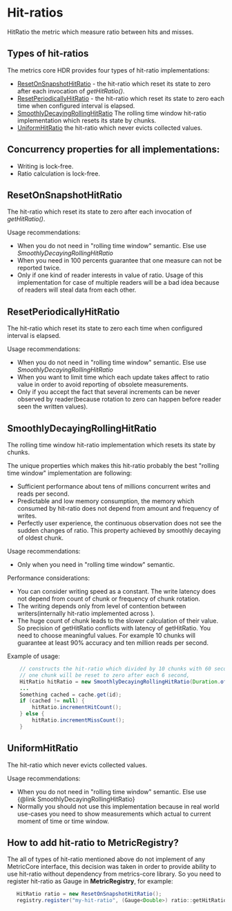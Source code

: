 # Hit-ratios
HitRatio the metric which measure ratio between hits and misses.

## Types of hit-ratios
The metrics core HDR provides four types of hit-ratio implementations:
* [ResetOnSnapshotHitRatio](https://github.com/vladimir-bukhtoyarov/metrics-core-hdr/blob/1.4/src/main/java/com/github/metricscore/hdr/hitratio/ResetOnSnapshotHitRatio.java) - the hit-ratio which reset its state to zero after each invocation of *getHitRatio()*.
* [ResetPeriodicallyHitRatio](https://github.com/vladimir-bukhtoyarov/metrics-core-hdr/blob/1.4/src/main/java/com/github/metricscore/hdr/hitratio/ResetPeriodicallyHitRatio.java) - the hit-ratio which reset its state to zero each time when configured interval is elapsed.
* [SmoothlyDecayingRollingHitRatio](https://github.com/vladimir-bukhtoyarov/metrics-core-hdr/blob/1.4/src/main/java/com/github/metricscore/hdr/hitratio/SmoothlyDecayingRollingHitRatio.java) The rolling time window hit-ratio implementation which resets its state by chunks.
* [UniformHitRatio](https://github.com/vladimir-bukhtoyarov/metrics-core-hdr/blob/1.4/src/main/java/com/github/metricscore/hdr/hitratio/UniformHitRatio.java) the hit-ratio which never evicts collected values.

## Concurrency properties for all implementations:
* Writing is lock-free.
* Ratio calculation is lock-free.

## ResetOnSnapshotHitRatio
The hit-ratio which reset its state to zero after each invocation of *getHitRatio()*.
 
Usage recommendations:
* When you do not need in "rolling time window" semantic. Else use *SmoothlyDecayingRollingHitRatio*
* When you need in 100 percents guarantee that one measure can not be reported twice.
* Only if one kind of reader interests in value of ratio. Usage of this implementation for case of multiple readers will be a bad idea because of readers will steal data from each other.

## ResetPeriodicallyHitRatio
The hit-ratio which reset its state to zero each time when configured interval is elapsed.

Usage recommendations:
* When you do not need in "rolling time window" semantic. Else use *SmoothlyDecayingRollingHitRatio*
* When you want to limit time which each update takes affect to ratio value in order to avoid reporting of obsolete measurements.
* Only if you accept the fact that several increments can be never observed by reader(because rotation to zero can happen before reader seen the written values).

## SmoothlyDecayingRollingHitRatio
The rolling time window hit-ratio implementation which resets its state by chunks.

The unique properties which makes this hit-ratio probably the best "rolling time window" implementation are following:
* Sufficient performance about tens of millions concurrent writes and reads per second.
* Predictable and low memory consumption, the memory which consumed by hit-ratio does not depend from amount and frequency of writes.
* Perfectly user experience, the continuous observation does not see the sudden changes of ratio. This property achieved by smoothly decaying of oldest chunk.

Usage recommendations:
* Only when you need in "rolling time window" semantic.
 
Performance considerations:
* You can consider writing speed as a constant. The write latency does not depend from count of chunk or frequency of chunk rotation.
* The writing depends only from level of contention between writers(internally hit-ratio implemented across ).
* The huge count of chunk leads to the slower calculation of their value. So precision of getHitRatio conflicts with latency of getHitRatio. You need to choose meaningful values. 
For example 10 chunks will guarantee at least 90% accuracy and ten million reads per second.

Example of usage:
```java
    // constructs the hit-ratio which divided by 10 chunks with 60 seconds time window.
    // one chunk will be reset to zero after each 6 second,
    HitRatio hitRatio = new SmoothlyDecayingRollingHitRatio(Duration.ofSeconds(60), 10);
    ...
    Something cached = cache.get(id);
    if (cached != null) {
        hitRatio.incrementHitCount();
    } else {
        hitRatio.incrementMissCount();
    }
```

## UniformHitRatio
The hit-ratio which never evicts collected values.

Usage recommendations:
* When you do not need in "rolling time window" semantic. Else use {@link SmoothlyDecayingRollingHitRatio}
* Normally you should not use this implementation because in real world use-cases you need to show measurements which actual to current moment of time or time window.


## How to add hit-ratio to MetricRegistry?
The all of types of hit-ratio mentioned above do not implement of any MetricCore interface,
this decision was taken in order to provide ability to use hit-ratio without dependency from metrics-core library.
So you need to register hit-ratio as Gauge in **MetricRegistry**, for example:
```java
   HitRatio ratio = new ResetOnSnapshotHitRatio();
   registry.register("my-hit-ratio", (Gauge<Double>) ratio::getHitRatio);
```
